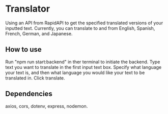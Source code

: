 # Translator
Using an API from RapidAPI to get the specified translated versions of your inputted text.
Currently, you can translate to and from English, Spanish, French, German, and Japanese.
## How to use
Run "npm run start:backend" in ther terminal to initiate the backend. 
Type text you want to translate in the first input text box.
Specify what language your text is, and then what language you would like your text to be translated in.
Click translate.
## Dependencies
axios, cors, dotenv, express, nodemon.

